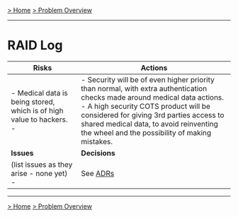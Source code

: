[> Home](README.md)  [> Problem Overview](README.md)

------

# RAID Log

| Risks                                                        | Actions                                                      |
| ------------------------------------------------------------ | ------------------------------------------------------------ |
| - Medical data is being stored, which is of high value to hackers.<br/>- <br/> | - Security will be of even higher priority than normal, with extra authentication checks made around medical data actions. <br/>- A high security COTS product will be considered for giving 3rd parties access to shared medical data, to avoid reinventing the wheel and the possibility of making mistakes.<br /> |
| **Issues**                                                   | **Decisions**                                                |
| (list issues as they arise - none yet) <br/>- <br/>          | See [ADRs](../4.ADRs)                                        |

------

[> Home](README.md)  [> Problem Overview](README.md)
